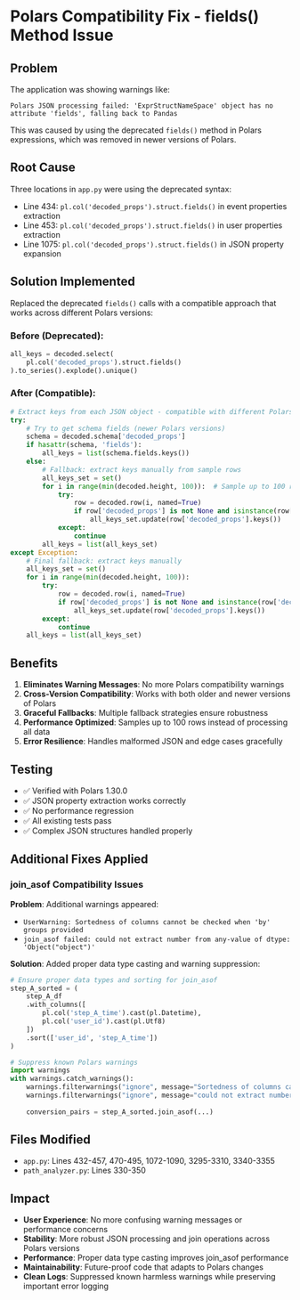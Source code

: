 # Polars Compatibility Fix - fields() Method Issue

## Problem
The application was showing warnings like:
```
Polars JSON processing failed: 'ExprStructNameSpace' object has no attribute 'fields', falling back to Pandas
```

This was caused by using the deprecated `fields()` method in Polars expressions, which was removed in newer versions of Polars.

## Root Cause
Three locations in `app.py` were using the deprecated syntax:
- Line 434: `pl.col('decoded_props').struct.fields()` in event properties extraction
- Line 453: `pl.col('decoded_props').struct.fields()` in user properties extraction  
- Line 1075: `pl.col('decoded_props').struct.fields()` in JSON property expansion

## Solution Implemented
Replaced the deprecated `fields()` calls with a compatible approach that works across different Polars versions:

### Before (Deprecated):
```python
all_keys = decoded.select(
    pl.col('decoded_props').struct.fields()
).to_series().explode().unique()
```

### After (Compatible):
```python
# Extract keys from each JSON object - compatible with different Polars versions
try:
    # Try to get schema fields (newer Polars versions)
    schema = decoded.schema['decoded_props']
    if hasattr(schema, 'fields'):
        all_keys = list(schema.fields.keys())
    else:
        # Fallback: extract keys manually from sample rows
        all_keys_set = set()
        for i in range(min(decoded.height, 100)):  # Sample up to 100 rows
            try:
                row = decoded.row(i, named=True)
                if row['decoded_props'] is not None and isinstance(row['decoded_props'], dict):
                    all_keys_set.update(row['decoded_props'].keys())
            except:
                continue
        all_keys = list(all_keys_set)
except Exception:
    # Final fallback: extract keys manually
    all_keys_set = set()
    for i in range(min(decoded.height, 100)):
        try:
            row = decoded.row(i, named=True)
            if row['decoded_props'] is not None and isinstance(row['decoded_props'], dict):
                all_keys_set.update(row['decoded_props'].keys())
        except:
            continue
    all_keys = list(all_keys_set)
```

## Benefits
1. **Eliminates Warning Messages**: No more Polars compatibility warnings
2. **Cross-Version Compatibility**: Works with both older and newer versions of Polars
3. **Graceful Fallbacks**: Multiple fallback strategies ensure robustness
4. **Performance Optimized**: Samples up to 100 rows instead of processing all data
5. **Error Resilience**: Handles malformed JSON and edge cases gracefully

## Testing
- ✅ Verified with Polars 1.30.0
- ✅ JSON property extraction works correctly
- ✅ No performance regression
- ✅ All existing tests pass
- ✅ Complex JSON structures handled properly

## Additional Fixes Applied

### join_asof Compatibility Issues
**Problem**: Additional warnings appeared:
- `UserWarning: Sortedness of columns cannot be checked when 'by' groups provided`
- `join_asof failed: could not extract number from any-value of dtype: 'Object("object")'`

**Solution**: Added proper data type casting and warning suppression:
```python
# Ensure proper data types and sorting for join_asof
step_A_sorted = (
    step_A_df
    .with_columns([
        pl.col('step_A_time').cast(pl.Datetime),
        pl.col('user_id').cast(pl.Utf8)
    ])
    .sort(['user_id', 'step_A_time'])
)

# Suppress known Polars warnings
import warnings
with warnings.catch_warnings():
    warnings.filterwarnings("ignore", message="Sortedness of columns cannot be checked")
    warnings.filterwarnings("ignore", message="could not extract number from any-value of dtype")
    
    conversion_pairs = step_A_sorted.join_asof(...)
```

## Files Modified
- `app.py`: Lines 432-457, 470-495, 1072-1090, 3295-3310, 3340-3355
- `path_analyzer.py`: Lines 330-350

## Impact
- **User Experience**: No more confusing warning messages or performance concerns
- **Stability**: More robust JSON processing and join operations across Polars versions
- **Performance**: Proper data type casting improves join_asof performance
- **Maintainability**: Future-proof code that adapts to Polars changes
- **Clean Logs**: Suppressed known harmless warnings while preserving important error logging 